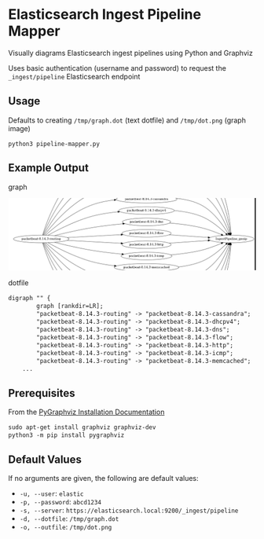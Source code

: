 # Elasticsearch Ingest Pipeline Mapper
Visually diagrams Elasticsearch ingest pipelines using Python and Graphviz

Uses basic authentication (username and password) to request the `_ingest/pipeline` Elasticsearch endpoint

## Usage

Defaults to creating `/tmp/graph.dot` (text dotfile) and `/tmp/dot.png` (graph image)

```
python3 pipeline-mapper.py
```

## Example Output

graph

![example](https://github.com/bonifield/elasticsearch-ingest-pipeline-mapper/blob/main/example.PNG)

dotfile
```
digraph "" {
        graph [rankdir=LR];
        "packetbeat-8.14.3-routing" -> "packetbeat-8.14.3-cassandra";
        "packetbeat-8.14.3-routing" -> "packetbeat-8.14.3-dhcpv4";
        "packetbeat-8.14.3-routing" -> "packetbeat-8.14.3-dns";
        "packetbeat-8.14.3-routing" -> "packetbeat-8.14.3-flow";
        "packetbeat-8.14.3-routing" -> "packetbeat-8.14.3-http";
        "packetbeat-8.14.3-routing" -> "packetbeat-8.14.3-icmp";
        "packetbeat-8.14.3-routing" -> "packetbeat-8.14.3-memcached";
	...
```

## Prerequisites

From the [PyGraphviz Installation Documentation](https://pygraphviz.github.io/documentation/stable/install.html)

```
sudo apt-get install graphviz graphviz-dev
python3 -m pip install pygraphviz
```

## Default Values

If no arguments are given, the following are default values:

- `-u, --user`: `elastic`
- `-p, --password`: `abcd1234`
- `-s, --server`: `https://elasticsearch.local:9200/_ingest/pipeline`
- `-d, --dotfile`: `/tmp/graph.dot`
- `-o, --outfile`: `/tmp/dot.png`
